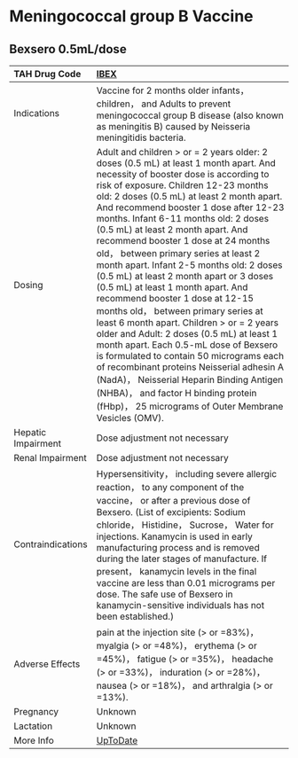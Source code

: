 # Meningococcal group B Vaccine

## Bexsero 0.5mL/dose

| TAH Drug Code      | [IBEX](https://www.tahsda.org.tw/drugs/hissearch.php?drug_code=IBEX)                                                                                                                                                                                                                                                                                                                                                                                                                                                                                                                                                                                                                                                                                                                                                                                                                                                                                                                                  |
|:-------------------|:------------------------------------------------------------------------------------------------------------------------------------------------------------------------------------------------------------------------------------------------------------------------------------------------------------------------------------------------------------------------------------------------------------------------------------------------------------------------------------------------------------------------------------------------------------------------------------------------------------------------------------------------------------------------------------------------------------------------------------------------------------------------------------------------------------------------------------------------------------------------------------------------------------------------------------------------------------------------------------------------------|
| Indications        | Vaccine for 2 months older infants， children， and Adults to prevent meningococcal group B disease (also known as meningitis B) caused by Neisseria meningitidis bacteria.                                                                                                                                                                                                                                                                                                                                                                                                                                                                                                                                                                                                                                                                                                                                                                                                                           |
| Dosing             | Adult and children > or = 2 years older: 2 doses (0.5 mL) at least 1 month apart. And necessity of booster dose is according to risk of exposure. Children 12-23 months old: 2 doses (0.5 mL) at least 2 month apart. And recommend booster 1 dose after 12-23 months. Infant 6-11 months old: 2 doses (0.5 mL) at least 2 month apart. And recommend booster 1 dose at 24 months old， between primary series at least 2 month apart. Infant 2-5 months old: 2 doses (0.5 mL) at least 2 month apart or 3 doses (0.5 mL) at least 1 month apart. And recommend booster 1 dose at 12-15 months old， between primary series at least 6 month apart. Children > or = 2 years older and Adult: 2 doses (0.5 mL) at least 1 month apart. Each 0.5-mL dose of Bexsero is formulated to contain 50 micrograms each of recombinant proteins Neisserial adhesin A (NadA)， Neisserial Heparin Binding Antigen (NHBA)， and factor H binding protein (fHbp)， 25 micrograms of Outer Membrane Vesicles (OMV). |
| Hepatic Impairment | Dose adjustment not necessary                                                                                                                                                                                                                                                                                                                                                                                                                                                                                                                                                                                                                                                                                                                                                                                                                                                                                                                                                                         |
| Renal Impairment   | Dose adjustment not necessary                                                                                                                                                                                                                                                                                                                                                                                                                                                                                                                                                                                                                                                                                                                                                                                                                                                                                                                                                                         |
| Contraindications  | Hypersensitivity， including severe allergic reaction， to any component of the vaccine， or after a previous dose of Bexsero. (List of excipients: Sodium chloride， Histidine， Sucrose， Water for injections. Kanamycin is used in early manufacturing process and is removed during the later stages of manufacture. If present， kanamycin levels in the final vaccine are less than 0.01 micrograms per dose. The safe use of Bexsero in kanamycin-sensitive individuals has not been established.)                                                                                                                                                                                                                                                                                                                                                                                                                                                                                            |
| Adverse Effects    | pain at the injection site (> or =83%)， myalgia (> or =48%)， erythema (> or =45%)， fatigue (> or =35%)， headache (> or =33%)， induration (> or =28%)， nausea (> or =18%)， and arthralgia (> or =13%).                                                                                                                                                                                                                                                                                                                                                                                                                                                                                                                                                                                                                                                                                                                                                                                          |
| Pregnancy          | Unknown                                                                                                                                                                                                                                                                                                                                                                                                                                                                                                                                                                                                                                                                                                                                                                                                                                                                                                                                                                                               |
| Lactation          | Unknown                                                                                                                                                                                                                                                                                                                                                                                                                                                                                                                                                                                                                                                                                                                                                                                                                                                                                                                                                                                               |
| More Info          | [UpToDate](https://www.uptodate.com/contents/meningococcal-group-b-vaccine-drug-information)                                                                                                                                                                                                                                                                                                                                                                                                                                                                                                                                                                                                                                                                                                                                                                                                                                                                                                          |

